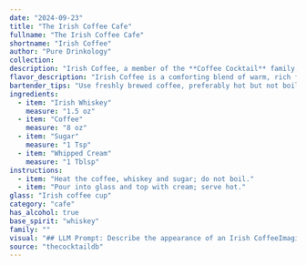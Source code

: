 ```yaml
---
date: "2024-09-23"
title: "The Irish Coffee Cafe"
fullname: "The Irish Coffee Cafe"
shortname: "Irish Coffee"
author: "Pure Drinkology"
collection:
description: "Irish Coffee, a member of the **Coffee Cocktail** family, was born in the 1940s at Foynes Flying Boat Base in Ireland. It's a warm and comforting blend of Irish whiskey, hot coffee, sugar, and a fluffy crown of whipped cream. "
flavor_description: "Irish Coffee is a comforting blend of warm, rich flavors. The smoky, smooth Irish whiskey mingles with the robust, bittersweet coffee, balanced by the sweetness of sugar.  A layer of pillowy whipped cream adds a touch of airy sweetness and a velvety texture, making each sip both satisfying and decadent. "
bartender_tips: "Use freshly brewed coffee, preferably hot but not boiling.  Dissolve the sugar in the coffee before adding whiskey, as the sugar will melt better in hot coffee.  Pour whiskey over a back of a bar spoon to avoid disturbing the coffee.  Top with freshly whipped cream and a sprinkle of cinnamon or nutmeg for a classic touch.  Don't overfill the glass!  Enjoy! "
ingredients:
  - item: "Irish Whiskey"
    measure: "1.5 oz"
  - item: "Coffee"
    measure: "8 oz"
  - item: "Sugar"
    measure: "1 Tsp"
  - item: "Whipped Cream"
    measure: "1 Tblsp"
instructions:
  - item: "Heat the coffee, whiskey and sugar; do not boil."
  - item: "Pour into glass and top with cream; serve hot."
glass: "Irish coffee cup"
category: "cafe"
has_alcohol: true
base_spirit: "whiskey"
family: ""
visual: "## LLM Prompt: Describe the appearance of an Irish CoffeeImagine a tall glass filled with a dark, rich liquid that resembles a freshly brewed cup of coffee. The surface of the liquid is crowned with a generous dollop of fluffy, snow-white whipped cream, forming a perfect, pillowy cap. The cream is tinged with a subtle golden hue, hinting at the whiskey hidden beneath.  A gentle swirl of the liquid reveals hints of caramel brown, a testament to the sweetness of the sugar that balances the bitterness of the coffee. The glass itself is often a classic Irish coffee mug, made of sturdy glass and designed to keep the warmth of the drink. Describe the visual appeal of this iconic cocktail, focusing on the color, texture, and overall appearance. "
source: "thecocktaildb"
---
```


